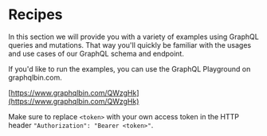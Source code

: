 # Recipes

In this section we will provide you with a variety of examples using 
GraphQL queries and mutations. That way you'll quickly be familiar with the
usages and use cases of our GraphQL schema and endpoint.

If you'd like to run the examples, you can use the GraphQL Playground on graphqlbin.com.

[https://www.graphqlbin.com/QWzgHk](https://www.graphqlbin.com/QWzgHk)

<aside class="notice">
Make sure to replace <code>&lt;token&gt;</code> with your own access token in the HTTP header <code>"Authorization": "Bearer &lt;token&gt;"</code>.
</aside>